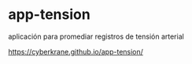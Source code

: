 # app-tension
aplicación para promediar registros de tensión arterial

https://cyberkrane.github.io/app-tension/
